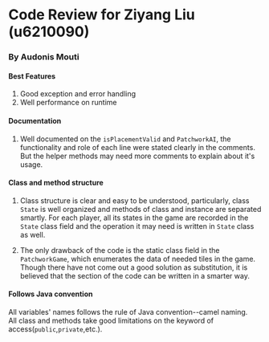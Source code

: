 # Code Review for Ziyang Liu (u6210090)
### By Audonis Mouti

#### Best Features
1. Good exception and error handling
2. Well performance on runtime

#### Documentation
1. Well documented on the `isPlacementValid` and `PatchworkAI`, the functionality and role of each line
were stated clearly in the comments. But the helper methods
may need more comments to explain about it's usage.

#### Class and method structure
1. Class structure is clear and easy to be understood, 
particularly, class `State` is well organized and methods of class and instance are
separated smartly. For each player, all its states in the game are recorded
in the `State` class field and the operation it may need 
is written in `State` class as well.

2. The only drawback of the code is the static class field
in the `PatchworkGame`, which enumerates the data of needed tiles 
in the game. Though there have not come out a good solution
as substitution, it is believed that the section of the code
can be written in a smarter way.

#### Follows Java convention
All variables' names follows the rule of Java convention--camel naming.  
All class and methods take good limitations on the keyword of access(`public`,`private`,etc.).  
